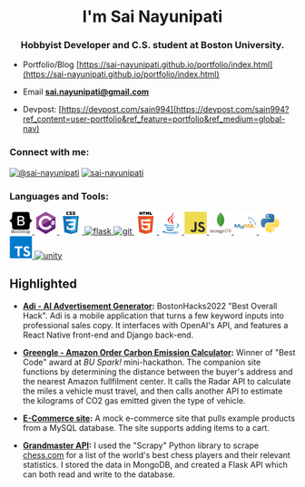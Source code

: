 
<h1 align="center">I'm Sai Nayunipati</h1>
<h3 align="center">Hobbyist Developer and C.S. student at Boston University.</h3>

- Portfolio/Blog [https://sai-nayunipati.github.io/portfolio/index.html](https://sai-nayunipati.github.io/portfolio/index.html)

- Email **sai.nayunipati@gmail.com**

- Devpost: [https://devpost.com/sain994](https://devpost.com/sain994?ref_content=user-portfolio&ref_feature=portfolio&ref_medium=global-nav)

<h3 align="left">Connect with me:</h3>
<p align="left">
<a href="https://twitter.com/@sai_nayunipati" target="blank"><img align="center" src="https://raw.githubusercontent.com/rahuldkjain/github-profile-readme-generator/master/src/images/icons/Social/twitter.svg" alt="@sai-nayunipati" height="30" width="40" /></a>
<a href="https://www.linkedin.com/in/sai-nayunipati-157609224/" target="blank"><img align="center" src="https://raw.githubusercontent.com/rahuldkjain/github-profile-readme-generator/master/src/images/icons/Social/linked-in-alt.svg" alt="sai-nayunipati" height="30" width="40" /></a>
</p>

<h3 align="left">Languages and Tools:</h3>
<p align="left"> <a href="https://getbootstrap.com" target="_blank" rel="noreferrer"> <img src="https://raw.githubusercontent.com/devicons/devicon/master/icons/bootstrap/bootstrap-plain-wordmark.svg" alt="bootstrap" width="40" height="40"/> </a> <a href="https://www.w3schools.com/cs/" target="_blank" rel="noreferrer"> <img src="https://raw.githubusercontent.com/devicons/devicon/master/icons/csharp/csharp-original.svg" alt="csharp" width="40" height="40"/> </a> <a href="https://www.w3schools.com/css/" target="_blank" rel="noreferrer"> <img src="https://raw.githubusercontent.com/devicons/devicon/master/icons/css3/css3-original-wordmark.svg" alt="css3" width="40" height="40"/> </a> <a href="https://flask.palletsprojects.com/" target="_blank" rel="noreferrer"> <img src="https://www.vectorlogo.zone/logos/pocoo_flask/pocoo_flask-icon.svg" alt="flask" width="40" height="40"/> </a> <a href="https://git-scm.com/" target="_blank" rel="noreferrer"> <img src="https://www.vectorlogo.zone/logos/git-scm/git-scm-icon.svg" alt="git" width="40" height="40"/> </a> <a href="https://www.w3.org/html/" target="_blank" rel="noreferrer"> <img src="https://raw.githubusercontent.com/devicons/devicon/master/icons/html5/html5-original-wordmark.svg" alt="html5" width="40" height="40"/> </a> <a href="https://www.java.com" target="_blank" rel="noreferrer"> <img src="https://raw.githubusercontent.com/devicons/devicon/master/icons/java/java-original.svg" alt="java" width="40" height="40"/> </a> <a href="https://developer.mozilla.org/en-US/docs/Web/JavaScript" target="_blank" rel="noreferrer"> <img src="https://raw.githubusercontent.com/devicons/devicon/master/icons/javascript/javascript-original.svg" alt="javascript" width="40" height="40"/> </a> <a href="https://www.mongodb.com/" target="_blank" rel="noreferrer"> <img src="https://raw.githubusercontent.com/devicons/devicon/master/icons/mongodb/mongodb-original-wordmark.svg" alt="mongodb" width="40" height="40"/> </a> <a href="https://www.mysql.com/" target="_blank" rel="noreferrer"> <img src="https://raw.githubusercontent.com/devicons/devicon/master/icons/mysql/mysql-original-wordmark.svg" alt="mysql" width="40" height="40"/> </a> <a href="https://www.python.org" target="_blank" rel="noreferrer"> <img src="https://raw.githubusercontent.com/devicons/devicon/master/icons/python/python-original.svg" alt="python" width="40" height="40"/> </a> <a href="https://www.typescriptlang.org/" target="_blank" rel="noreferrer"> <img src="https://raw.githubusercontent.com/devicons/devicon/master/icons/typescript/typescript-original.svg" alt="typescript" width="40" height="40"/> </a> <a href="https://unity.com/" target="_blank" rel="noreferrer"> <img src="https://www.vectorlogo.zone/logos/unity3d/unity3d-icon.svg" alt="unity" width="40" height="40"/> </a> </p>

## Highlighted

- **[Adi - AI Advertisement Generator](https://github.com/neezacoto/Adi-ai-ads):** BostonHacks2022 "Best Overall Hack". Adi is a mobile application that turns a few keyword inputs into professional sales copy. It interfaces with OpenAI's API, and features a React Native front-end and Django back-end.

- **[Greengle - Amazon Order Carbon Emission Calculator](https://github.com/AdiBhan/Greengle):** Winner of "Best Code" award at *BU Spark!* mini-hackathon. The companion site functions by determining the distance between the buyer's address and the nearest Amazon fullfilment center. It calls the Radar API to calculate the miles a vehicle must travel, and then calls another API to estimate the kilograms of CO2 gas emitted given the type of vehicle.

- **[E-Commerce site](https://github.com/sai-nayunipati/Hallmark-Induction-Projects/tree/main/Projects/13.%20Mock%20E-Commerce%20Site):** A mock e-commerce site that pulls example products from a MySQL database. The site supports adding items to a cart.

- **[Grandmaster API](https://github.com/sai-nayunipati/Hallmark-Induction-Projects/tree/main/Projects/15.%20API%20With%20Flask%20and%20MongoDB):** I used the "Scrapy" Python library to scrape [chess.com](https://www.chess.com/players) for a list of the world's best chess players and their relevant statistics. I stored the data in MongoDB, and created a Flask API which can both read and write to the database.
